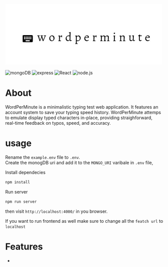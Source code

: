 
[![logo](./frontend/public/static%20files/titleLogo.jpeg)](https://wordperminute.netlify.app/)

![mongoDB](https://img.shields.io/badge/mongodb-47A248?style=plastic&logo=mongodb&logoColor=white)
![express](https://img.shields.io/badge/express-yellow?style=plastic&logo=express&logoColor=white)
![React](https://img.shields.io/badge/react-61DAFB?style=plastic&logo=react&logoColor=black)
![node.js](https://img.shields.io/badge/Node.js-%F7DF1E.svg?style=plastic&logo=nodedotjs&logoColor=white)

# About
WordPerMinute is a minimalistic typing test web application. It features an account system to save your typing speed history. WordPerMinute attemps to emulate display typed characters in-place, providing straighforward, real-time feedback on typos, speed, and accuracy.

# usage
Rename the `example.env` file to `.env`.<br/>
Create the monogDB uri and add it to the `MONGO_URI` varibale in `.env` file,<br/>

Install dependecies
```sh
npm install
```

Run server
```sh
npm run server
```
then visit `http://localhost:4000/` in you browser.

If you want to run frontend as well make sure to change all the `featch url` to `localhost`

# Features
-
